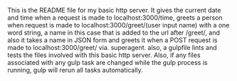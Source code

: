 This is the README file for my basic http server. It gives the current date and time when a request is made to localhost:3000/time, greets a person when request is made to localhost:3000/greet/(user input name) with a one word string, a name in this case that is added to the url after /greet/, and also it takes a name in JSON form and greets it when a POST request is made to localhost:3000/greet/ via. superagent. also, a gulpfile lints and tests the files involved with this basic http server. Also, if any files associated with any gulp task are changed while the gulp process is running, gulp will rerun all tasks automatically. 
